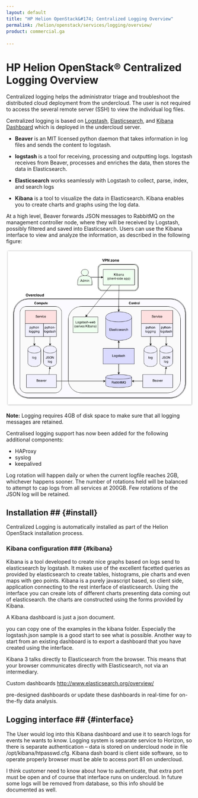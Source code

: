```yaml
---
layout: default
title: "HP Helion OpenStack&#174; Centralized Logging Overview"
permalink: /helion/openstack/services/logging/overview/
product: commercial.ga

---
```

<!--UNDER REVISION-->

<script>

function PageRefresh {
onLoad="window.refresh"
}

PageRefresh();

</script>


# HP Helion OpenStack&#174; Centralized Logging Overview

Centralized logging helps the administrator triage and troubleshoot the distributed cloud deployment from the undercloud. The user is not required to access the several remote server (SSH) to view the individual log files.

Centralized logging is based on [Logstash](http://logstash.net/), [Elasticsearch](http://www.elasticsearch.org/), and [Kibana Dashboard](http://www.elasticsearch.org/guide/en/kibana/current/_dashboard_schema.html) which is deployed in the undercloud server.

* **Beaver** is an MIT licensed python daemon that takes information in log files and sends the content to logstash.

* **logstash** is a tool for receiving, processing and outputting logs. logstash receives from Beaver, processes and enriches the data, then stores the data in Elasticsearch.  

* **Elasticsearch** works seamlessly with Logstash to collect, parse, index, and search logs

* **Kibana** is a tool to visualize the data in Elasticsearch. Kibana enables you to create charts and graphs using the log data.

At a high level, Beaver forwards JSON messages to RabbitMQ on the management controller node, where they will be received by Logstash, possibly filtered and saved into Elasticsearch. Users can use the Kibana interface to view and analyze the information, as described in the following figure:

<img src="media/centrallogging.png">


**Note:** Logging requires 4GB of disk space to make sure that all logging messages are retained. 

Centralised logging support has now been added for the following additional components:

- HAProxy
- syslog
- keepalived 


Log rotation will happen daily or when the current logfile reaches 2GB, whichever happens sooner. The number of rotations held will be balanced to attempt to cap logs from all services at 200GB. Few rotations of the JSON log will be retained.


## Installation ## {#install}

Centralized Logging is automatically installed as part of the Helion OpenStack installation process.



### Kibana configuration ### {#kibana}

Kibana is a tool developed to create nice graphs based on logs send to elasticsearch by logstash. It makes use of the excellent facetted queries as provided by elasticsearch to create tables, histograms, pie charts and even maps with geo points. Kibana is a purely javascript based, so client side, application connecting to the rest interface of elasticsearch. Using the interface you can create lots of different charts presenting data coming out of elasticsearch. the charts are constructed using the forms provided by Kibana.

A Kibana dashboard is just a json document.

you can copy one of the examples in the kibana folder. Especially the logstash.json sample is a good start to see what is possible. Another way to start from an existing dashboard is to export a dashboard that you have created using the interface. 

Kibana 3 talks directly to Elasticsearch from the browser. This means that your browser communicates directly with Elasticsearch, not via an intermediary. 

Custom dashboards
http://www.elasticsearch.org/overview/

pre-designed dashboards or update these dashboards in real-time for on-the-fly data analysis.

## Logging interface ## {#interface}

The User would log into this Kibana dashboard and use it to search logs for events he wants to know. Logging system is separate service to Horizon, so there is separate authentication – data is stored on undercloud node in file /opt/kibana/htpasswd.cfg. Kibana dash board is client side software, so to operate properly browser must be able to access port 81 on undercloud. 

I think customer need to know about how to authenticate, that extra port must be open and of course that interface runs on undercloud. In future some logs will be removed from database, so this info should be documented as well.

